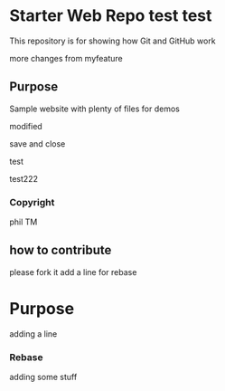 # Starter Web Repo test test

This repository is for showing how Git and GitHub work

more changes from myfeature

## Purpose

Sample website with plenty of files for demos

modified

save and close

test

test222

### Copyright

phil TM

## how to contribute

please fork it add a line for rebase

# Purpose 

adding a line

### Rebase

adding some stuff
